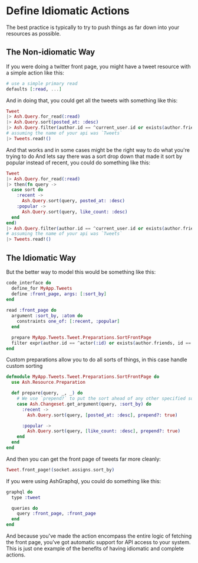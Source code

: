 # Define Idiomatic Actions

The best practice is typically to try to push things as far down into your resources as possible. 

## The Non-idiomatic Way

If you were doing a twitter front page, you might have a tweet resource with a simple action like this:

```elixir
# use a simple primary read
defaults [:read, ...]
```

And in doing that, you could get all the tweets with something like this:

```elixir
Tweet
|> Ash.Query.for_read(:read)
|> Ash.Query.sort(posted_at: :desc)
|> Ash.Query.filter(author.id == ^current_user.id or exists(author.friends, id == ^current_user.id))
# assuming the name of your api was `Tweets`
|> Tweets.read!()
```

And that works and in some cases might be the right way to do what you're trying to do
And lets say there was a sort drop down that made it sort by popular instead of recent, you could do something like this:

```elixir
Tweet
|> Ash.Query.for_read(:read)
|> then(fn query -> 
  case sort do
    :recent ->
      Ash.Query.sort(query, posted_at: :desc)
    :popular ->
      Ash.Query.sort(query, like_count: :desc)
  end
end)
|> Ash.Query.filter(author.id == ^current_user.id or exists(author.friends, id == ^current_user.id))
# assuming the name of your api was `Tweets`
|> Tweets.read!()
```

## The Idiomatic Way

But the better way to model this would be something like this:

```elixir
code_interface do
  define_for MyApp.Tweets
  define :front_page, args: [:sort_by]
end
  
read :front_page do
  argument :sort_by, :atom do
    constraints one_of: [:recent, :popular]
  end

  prepare MyApp.Tweets.Tweet.Preparations.SortFrontPage
  filter expr(author.id == ^actor(:id) or exists(author.friends, id == ^actor(:id))
end
```

Custom preparations allow you to do all sorts of things, in this case handle custom sorting

```elixir
defmodule MyApp.Tweets.Tweet.Preparations.SortFrontPage do
  use Ash.Resource.Preparation

  def prepare(query, _, _) do
    # We use `prepend?` to put the sort ahead of any other specified sort on the query
    case Ash.Changeset.get_argument(query, :sort_by) do
      :recent ->
        Ash.Query.sort(query, [posted_at: :desc], prepend?: true)

      :popular ->
        Ash.Query.sort(query, [like_count: :desc], prepend?: true)
    end
  end
end
```

And then you can get the front page of tweets far more cleanly:

```elixir
Tweet.front_page!(socket.assigns.sort_by)
```

If you were using AshGraphql, you could do something like this:

```elixir
graphql do
  type :tweet

  queries do
    query :front_page, :front_page
  end
end
```

And because you've made the action encompass the entire logic of fetching the front page, you've got automatic support for API access to your system.
This is just one example of the benefits of having idiomatic and complete actions.